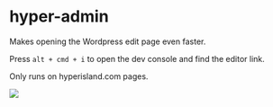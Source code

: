 # hyper-admin

Makes opening the Wordpress edit page even faster. 

Press `alt + cmd + i` to open the dev console and find the editor link.

Only runs on hyperisland.com pages.

![](https://sayingimages.com/wp-content/uploads/and-youre-welcome-your-meme.png)